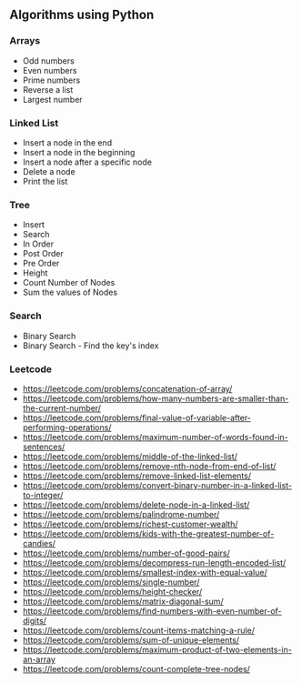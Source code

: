 ## Algorithms using Python

### Arrays

- Odd numbers
- Even numbers
- Prime numbers
- Reverse a list
- Largest number

### Linked List

- Insert a node in the end
- Insert a node in the beginning
- Insert a node after a specific node
- Delete a node
- Print the list

### Tree

- Insert
- Search
- In Order
- Post Order
- Pre Order
- Height
- Count Number of Nodes
- Sum the values of Nodes

### Search

- Binary Search
- Binary Search - Find the key's index

### Leetcode

- https://leetcode.com/problems/concatenation-of-array/
- https://leetcode.com/problems/how-many-numbers-are-smaller-than-the-current-number/
- https://leetcode.com/problems/final-value-of-variable-after-performing-operations/
- https://leetcode.com/problems/maximum-number-of-words-found-in-sentences/
- https://leetcode.com/problems/middle-of-the-linked-list/
- https://leetcode.com/problems/remove-nth-node-from-end-of-list/
- https://leetcode.com/problems/remove-linked-list-elements/
- https://leetcode.com/problems/convert-binary-number-in-a-linked-list-to-integer/
- https://leetcode.com/problems/delete-node-in-a-linked-list/
- https://leetcode.com/problems/palindrome-number/
- https://leetcode.com/problems/richest-customer-wealth/
- https://leetcode.com/problems/kids-with-the-greatest-number-of-candies/
- https://leetcode.com/problems/number-of-good-pairs/
- https://leetcode.com/problems/decompress-run-length-encoded-list/
- https://leetcode.com/problems/smallest-index-with-equal-value/
- https://leetcode.com/problems/single-number/
- https://leetcode.com/problems/height-checker/
- https://leetcode.com/problems/matrix-diagonal-sum/
- https://leetcode.com/problems/find-numbers-with-even-number-of-digits/
- https://leetcode.com/problems/count-items-matching-a-rule/
- https://leetcode.com/problems/sum-of-unique-elements/
- https://leetcode.com/problems/maximum-product-of-two-elements-in-an-array
- https://leetcode.com/problems/count-complete-tree-nodes/

